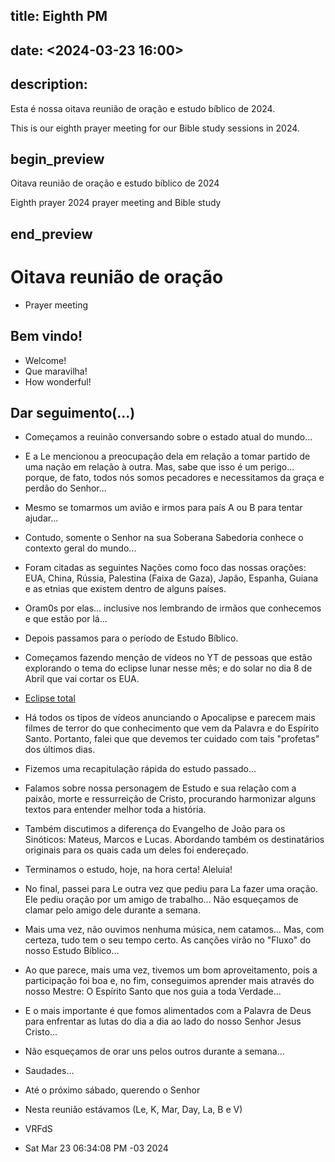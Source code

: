 ## title: Eighth PM
## date: <2024-03-23 16:00>

## description:

Esta é nossa oitava reunião de oração e estudo bíblico de 2024.

This is our eighth  prayer meeting for our Bible study sessions in 2024.

## begin_preview

Oitava reunião de oração e estudo bíblico de 2024

Eighth prayer 2024 prayer meeting and Bible study

## end_preview

# Oitava reunião de oração
- Prayer meeting

## Bem vindo!

- Welcome!
- Que maravilha!
- How wonderful!

## Dar seguimento(...)

- Começamos a reuinão conversando sobre o estado atual do mundo...
- E a Le mencionou a preocupação dela em relação a tomar partido de uma nação em relação à outra. Mas, sabe que isso é um perigo... porque, de fato, todos nós somos pecadores e necessitamos da graça e perdão do Senhor...
- Mesmo se tomarmos um avião e irmos para país A ou B para tentar ajudar...
- Contudo, somente o Senhor na sua Soberana Sabedoria conhece o contexto geral do mundo...
- Foram citadas as seguintes Nações como foco das nossas orações: EUA, China, Rússia, Palestina (Faixa de Gaza), Japão, Espanha, Guiana e as etnias que existem dentro de alguns países.
- Oram0s por elas... inclusive nos lembrando de irmãos que conhecemos e que estão por lá...
- Depois passamos para o período de Estudo Bíblico. 
- Começamos fazendo menção de vídeos no YT de pessoas que estão explorando o tema do eclipse lunar nesse mês; e do solar no dia 8 de Abril que vai cortar os EUA.
- [Eclipse total](https://www.timeanddate.com/eclipse/map/2024-april-8)
- Há todos os tipos de vídeos anunciando o Apocalipse e parecem mais filmes de terror do que conhecimento que vem da Palavra e do Espírito Santo. Portanto, falei que que devemos ter cuidado com tais "profetas" dos últimos dias.
- Fizemos uma recapitulação rápida do estudo passado...
- Falamos sobre nossa personagem de Estudo e sua relação com a paixão, morte e ressurreição de Cristo, procurando harmonizar alguns textos para entender melhor toda a história. 
- Também discutimos a diferença do Evangelho de João para os Sinóticos: Mateus, Marcos e Lucas. Abordando também os destinatários originais para os quais cada um deles foi endereçado.
- Terminamos o estudo, hoje, na hora certa! Aleluia! 
- No final, passei para Le outra vez que pediu para La fazer uma oração. Ele pediu oração por um amigo de trabalho... Não esqueçamos de clamar pelo amigo dele durante a semana. 
- Mais uma vez, não ouvimos nenhuma música, nem catamos... Mas, com certeza, tudo tem o seu tempo certo. As canções virão no "Fluxo" do nosso Estudo Bíblico...

- Ao que parece, mais uma vez, tivemos um bom aproveitamento, pois a participação foi boa e, no fim, conseguimos aprender mais através do nosso Mestre: O Espírito Santo que nos guia a toda Verdade...
- E o mais importante é que fomos alimentados com a Palavra de Deus para enfrentar as lutas do dia a dia ao lado do nosso Senhor Jesus Cristo...
- Não esqueçamos de orar uns pelos outros durante a semana...

- Saudades...

- Até o próximo sábado, querendo o Senhor

- Nesta reunião estávamos (Le, K, Mar, Day, La, B e V)

- VRFdS
- Sat Mar 23 06:34:08 PM -03 2024
